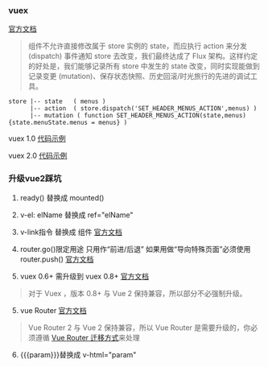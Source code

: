 ### vuex 

[官方文档](https://cn.vuejs.org/v2/guide/state-management.html#%E7%AE%80%E5%8D%95%E7%8A%B6%E6%80%81%E7%AE%A1%E7%90%86%E8%B5%B7%E6%AD%A5%E4%BD%BF%E7%94%A8)

> 组件不允许直接修改属于 store 实例的 state，而应执行 action 来分发 (dispatch) 事件通知 store 去改变，我们最终达成了 Flux 架构。这样约定的好处是，我们能够记录所有 store 中发生的 state 改变，同时实现能做到记录变更 (mutation)、保存状态快照、历史回滚/时光旅行的先进的调试工具。


    store |-- state   ( menus )
          |-- action  ( store.dispatch('SET_HEADER_MENUS_ACTION',menus) )
          |-- mutation ( function SET_HEADER_MENUS_ACTION(state,menus){state.menuState.menus = menus} )
          
  vuex 1.0 [代码示例](https://github.com/vuejs/vuex/tree/master/examples/counter-hot)
  
  vuex 2.0 [代码示例](https://github.com/vuejs/vuex/tree/dev/examples/shopping-cart)


### 升级vue2踩坑

 1. ready() 替换成 mounted()
 
 2. v-el: elName 替换成 ref="elName"

 3. v-link指令 替换成 <router-link>组件 [官方文档](https://cn.vuejs.org/v2/guide/migration-vue-router.html#v-link-%E6%9B%BF%E6%8D%A2)
 
 4. router.go()限定用途 只用作“前进/后退” 如果用做“导向特殊页面”必须使用router.push() [官方文档](https://cn.vuejs.org/v2/guide/migration-vue-router.html#router-go-%E6%94%B9%E5%8F%98)
 
 5. vuex 0.6+ 需升级到 vuex 0.8+ [官方文档](https://cn.vuejs.org/v2/guide/migration.html#FAQ) 
    
> 对于 Vuex ，版本 0.8+ 与 Vue 2 保持兼容，所以部分不必强制升级。
    
 5. vue Router  [官方文档](https://cn.vuejs.org/v2/guide/migration.html#FAQ)
    
> Vue Router 2 与 Vue 2 保持兼容，所以 Vue Router 是需要升级的，你必须遵循 [Vue Router 迁移方式](https://cn.vuejs.org/v2/guide/migration-vue-router.html)来处理

 6. {{{param}}}替换成 v-html="param"
